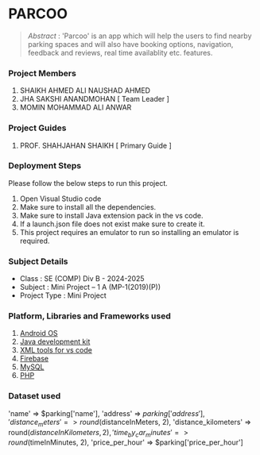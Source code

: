 # PARCOO

> *Abstract* : 'Parcoo' is an app which will help the users to find nearby parking spaces and will also have booking options, navigation, feedback and reviews, real time availablity etc. features.

### Project Members
1. SHAIKH AHMED ALI NAUSHAD AHMED  
2. JHA SAKSHI ANANDMOHAN  [ Team Leader ] 
3. MOMIN MOHAMMAD ALI ANWAR 

### Project Guides
1. PROF. SHAHJAHAN SHAIKH  [ Primary Guide ] 

### Deployment Steps
Please follow the below steps to run this project.
1. Open Visual Studio code 
2. Make sure to install all the dependencies. 
3. Make sure to install Java extension pack in the vs code.
4. If a launch.json file does not exist make sure to create it.
5. This project requires an emulator to run so installing an emulator is required.


### Subject Details
- Class : SE (COMP) Div B - 2024-2025
- Subject : Mini Project – 1 A  (MP-1(2019)(P))
- Project Type : Mini Project

### Platform, Libraries and Frameworks used
1. [Android OS](developer.android.com)
2. [Java development kit](openjdk.org)
3. [XML tools for vs code](marketplace.visualstudio.com)
4. [Firebase](http://firebase.google.com/docs/android/setup)
5. [MySQL](https://dev.mysql.com/doc/)
6. [PHP](https://www.php.net/)

### Dataset used
'name' => $parking['name'],
'address' => $parking['address'],
'distance_meters' => round($distanceInMeters, 2),
'distance_kilometers' => round($distanceInKilometers, 2),
'time_by_car_minutes' => round($timeInMinutes, 2),
'price_per_hour' => $parking['price_per_hour']
            
